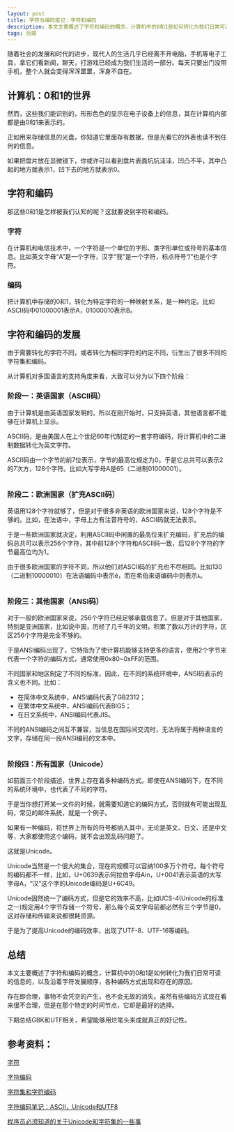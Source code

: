 ```yaml
---
layout: post
title: 字符与编码笔记：字符和编码
description: 本文主要概述了字符和编码的概念，计算机中的0和1是如何转化为我们日常可读的信息的。以及沿着字符发展顺序，各种编码方式出现和存在的原因。
tags: 后端
---
```


随着社会的发展和时代的进步，现代人的生活几乎已经离不开电脑，手机等电子工具，拿它们看新闻，聊天，打游戏已经成为我们生活的一部分。每天只要出门没带手机，整个人就会变得浑浑噩噩，浑身不自在。

## **计算机：0和1的世界**

然而，这些我们能识别的，形形色色的显示在电子设备上的信息，其在计算机内部都是由0和1来表示的。

正如用来存储信息的光盘，你知道它里面存有数据，但是光看它的外表也读不到任何的信息。

如果把盘片放在显微镜下，你或许可以看到盘片表面坑坑洼洼，凹凸不平，其中凸起的地方就表示1，凹下去的地方就表示0。

## **字符和编码**

那这些0和1是怎样被我们认知的呢？这就要说到字符和编码。

### **字符**

在计算机和电信技术中，一个字符是一个单位的字形、类字形单位或符号的基本信息。比如英文字母“A”是一个字符，汉字“我”是一个字符，标点符号“/”也是个字符。

### **编码**

把计算机中存储的0和1，转化为特定字符的一种映射关系，是一种约定。比如ASCII码中01000001表示A，01000010表示B。

## **字符和编码的发展**

由于需要转化的字符不同，或者转化为相同字符的约定不同，衍生出了很多不同的字符集和编码。

从计算机对多国语言的支持角度来看，大致可以分为以下四个阶段：

### **阶段一：英语国家（ASCII码）**

由于计算机是由英语国家发明的，所以在刚开始时，只支持英语，其他语言都不能够在计算机上显示。

ASCII码，是由美国人在上个世纪60年代制定的一套字符编码，将计算机中的二进制数据转化为英文字符。

ASCII码由一个字节的前7位表示，字节的最高位规定为0。于是它总共可以表示2的7次方，128个字符。比如大写字母A是65（二进制01000001）。

<img alt="" src="/assets/img/2015-7-24/ascii.jpg"/>

### **阶段二：欧洲国家（扩充ASCII码）**

英语用128个字符就够了，但是对于很多非英语的欧洲国家来说，128个字符是不够的。比如，在法语中，字母上方有注音符号的，ASCII码就无法表示。

于是一些欧洲国家就决定，利用ASCII码中闲置的最高位来扩充编码，扩充后的编码总共可以表示256个字符，其中前128个字符和ASCII码一致，后128个字符的字节最高位均为1。

由于很多欧洲国家的字符不同，所以他们对ASCII码的扩充也不尽相同。比如130（二进制10000010）在法语编码中表示é，而在希伯来语编码中则表示ג。

<img alt="" src="/assets/img/2015-7-24/ascii-extend.jpg"/>

### **阶段三：其他国家（ANSI码）**

对于一般的欧洲国家来说，256个字符已经足够承载信息了。但是对于其他国家，特别是亚洲国家，比如说中国，历经了几千年的文明，积累了数以万计的字符，区区256个字符是完全不够的。

于是ANSI编码出现了，它特指为了使计算机能够支持更多的语言，使用2个字节来代表一个字符的编码方式，通常使用0x80~0xFF的范围。

不同国家和地区制定了不同的标准，因此，在不同的系统环境中，ANSI码表示的含义也不同。比如：

* 在简体中文系统中，ANSI编码代表了GB2312；
* 在繁体中文系统中，ANSI编码代表BIG5；
* 在日文系统中，ANSI编码代表JIS。

不同的ANSI编码之间互不兼容，当信息在国际间交流时，无法将属于两种语言的文字，存储在同一段ANSI编码的文本中。

<img alt="" src="/assets/img/2015-7-24/gb2312.png"/>

### **阶段四：所有国家（Unicode）**

如前面三个阶段描述，世界上存在着多种编码方式。即使在ANSI编码下，在不同的系统环境中，也代表了不同的字符。

于是当你想打开某一文件的时候，就需要知道它的编码方式，否则就有可能出现乱码，常见的邮件系统，就是一个例子。

如果有一种编码，将世界上所有的符号都纳入其中，无论是英文、日文、还是中文等，大家都使用这个编码，就不会出现乱码问题了。

这就是Unicode。

Unicode当然是一个很大的集合，现在的规模可以容纳100多万个符号。每个符号的编码都不一样，比如，U+0639表示阿拉伯字母Ain，U+0041表示英语的大写字母A，“汉”这个字的Unicode编码是U+6C49。

Unicode固然统一了编码方式，但是它的效率不高，比如UCS-4(Unicode的标准之一)规定用4个字节存储一个符号，那么每个英文字母前都必然有三个字节是0，这对存储和传输来说都很耗资源。

于是为了提高Unicode的编码效率，出现了UTF-8、UTF-16等编码。

## **总结**

本文主要概述了字符和编码的概念，计算机中的0和1是如何转化为我们日常可读的信息的，以及沿着字符发展顺序，各种编码方式出现和存在的原因。

存在即合理，事物不会凭空的产生，也不会无故的消失。虽然有些编码方式现在看来很不合理，但是在那个特定的时间节点，它却是最好的选择。

下期总结GBK和UTF相关，希望能够用烂笔头来成就真正的好记性。


## **参考资料**：

[字符](http://baike.baidu.com/link?url=11HlqOpiq0RfRLY0Wo20s-Ir2Juj6-fTHnJi7QOuEebBoSU-egd_1rpaqilZPt7kQREKEwBUNkOjNrWMgeZZqK)

[字符编码](http://baike.baidu.com/link?url=2t4g7s8OR-KwDo0unjuW928T6xrXCTzRQU277K81J-e687eOjDA6O39nuuHWWVtDBpm32dtok18X70VLGoCiFa#7)

[字符集和字符编码](http://www.cnblogs.com/skynet/archive/2011/05/03/2035105.html#_3.1.UCS_&_UNICODE)

[字符编码笔记：ASCII，Unicode和UTF8](http://www.ruanyifeng.com/blog/2007/10/ascii_unicode_and_utf-8.html)

[程序员必须知道的关于Unicode和字符集的一些事](http://www.joelonsoftware.com/articles/Unicode.html)
